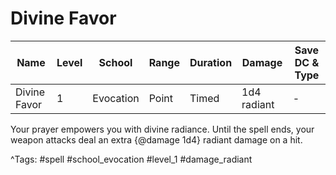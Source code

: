 # Divine Favor

| Name | Level | School | Range | Duration | Damage | Save DC & Type |
|------|-------|--------|-------|----------|--------|----------------|
| Divine Favor | 1 | Evocation | Point | Timed | 1d4 radiant | - |

Your prayer empowers you with divine radiance. Until the spell ends, your weapon attacks deal an extra {@damage 1d4} radiant damage on a hit.

^Tags: #spell #school_evocation #level_1 #damage_radiant